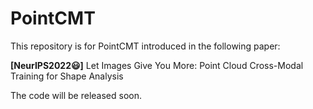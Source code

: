 # PointCMT
This repository is for PointCMT introduced in the following paper:

**[NeurIPS2022:smiley:]** Let Images Give You More: Point Cloud Cross-Modal Training for Shape Analysis

The code will be released soon.
